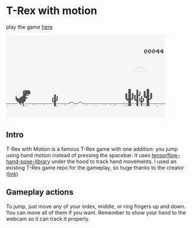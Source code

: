 # T-Rex with motion

play the game [here](https://t-rex-with-motion.vercel.app/)

![t-rex](trex-chrome-game.png)
## Intro
T-Rex with Motion is a famous T-Rex game with one addition: you jump using hand motion instead of pressing the spacebar. It uses [tensorflow-hand-pose-library](https://blog.tensorflow.org/2021/11/3D-handpose.html) under the hood to track hand movements. I used an existing T-Rex game repo for the gameplay, so huge thanks to the creator ([link](https://github.com/wayou/t-rex-runner))

## Gameplay actions
To jump, just move any of your index, middle, or ring fingers up and down. You can move all of them if you want. Remember to show your hand to the webcam so it can track it properly.
